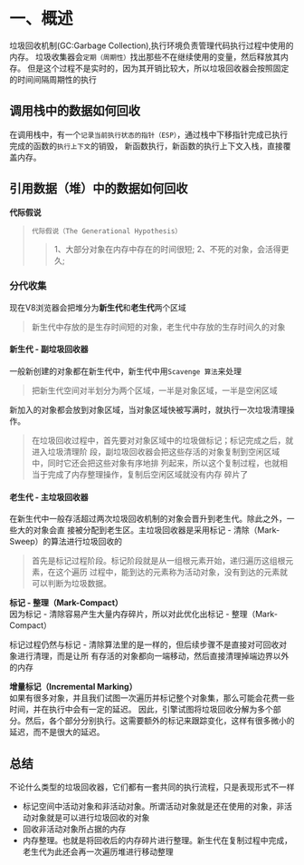 # 一、概述
垃圾回收机制(GC:Garbage Collection),执行环境负责管理代码执行过程中使用的内存。
垃圾收集器会`定期（周期性）`找出那些不在继续使用的变量，然后释放其内存。
但是这个过程不是实时的，因为其开销比较大，所以垃圾回收器会按照固定的时间间隔周期性的执行

## 调用栈中的数据如何回收
在调用栈中，有一个`记录当前执行状态的指针（ESP）`，通过栈中下移指针完成已执行完成的函数的`执行上下文`的销毁，
新函数执行，新函数的执行上下文入栈，直接覆盖内存。

## 引用数据（堆）中的数据如何回收
**代际假说**

>`代际假说（The Generational Hypothesis）`
> >1、大部分对象在内存中存在的时间很短;
> >2、不死的对象，会活得更久;

### 分代收集
现在V8浏览器会把堆分为**新生代**和**老生代**两个区域
> 新生代中存放的是生存时间短的对象，老生代中存放的生存时间久的对象

#### 新生代 - 副垃圾回收器
一般新创建的对象都在新生代中，新生代中用`Scavenge 算法`来处理
> 把新生代空间对半划分为两个区域，一半是对象区域，一半是空闲区域

新加入的对象都会放到对象区域，当对象区域快被写满时，就执行一次垃圾清理操作。
> 在垃圾回收过程中，首先要对对象区域中的垃圾做标记；标记完成之后，就进入垃圾清理阶
段，副垃圾回收器会把这些存活的对象复制到空闲区域中，同时它还会把这些对象有序地排
列起来，所以这个复制过程，也就相当于完成了内存整理操作，复制后空闲区域就没有内存
碎片了

#### 老生代 - 主垃圾回收器
在新生代中一般存活超过两次垃圾回收机制的对象会晋升到老生代。除此之外，一些大的对象会直
接被分配到老生区。主垃圾回收器是采用标记 - 清除（Mark-Sweep）的算法进行垃圾回收的
> 首先是标记过程阶段。标记阶段就是从一组根元素开始，递归遍历这组根元素，在这个遍历
过程中，能到达的元素称为活动对象，没有到达的元素就可以判断为垃圾数据。

**标记 - 整理（Mark-Compact）**<br>
因为标记 - 清除容易产生大量内存碎片，所以对此优化出标记 - 整理（Mark-Compact）

标记过程仍然与标记 - 清除算法里的是一样的，但后续步骤不是直接对可回收对象进行清理，而是让所
有存活的对象都向一端移动，然后直接清理掉端边界以外的内存

**增量标记（Incremental Marking）**<br>
如果有很多对象，并且我们试图一次遍历并标记整个对象集，那么可能会花费一些时间，并在执行中会有一定的延迟。
因此，引擎试图将垃圾回收分解为多个部分。然后，各个部分分别执行。这需要额外的标记来跟踪变化，这样有很多微小的延迟，而不是很大的延迟。

## 总结
不论什么类型的垃圾回收器，它们都有一套共同的执行流程，只是表现形式不一样
+ 标记空间中活动对象和非活动对象。所谓活动对象就是还在使用的对象，非活动对象就是可以进行垃圾回收的对象
+ 回收非活动对象所占据的内存
+ 内存整理。也就是将回收后的内存碎片进行整理。新生代在复制过程中完成，老生代为此还会再一次遍历堆进行移动整理